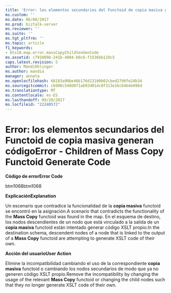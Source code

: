 ```yaml
---
title: 'Error: los elementos secundarios del Functoid de copia masiva generan código | Documentos de Microsoft'
ms.custom: ''
ms.date: 06/08/2017
ms.prod: biztalk-server
ms.reviewer: ''
ms.suite: ''
ms.tgt_pltfrm: ''
ms.topic: article
f1_keywords:
- bts10.map.error.massCopyChildtenGenCode
ms.assetid: c791009b-241b-4004-b0c6-f1536bb119c5
caps.latest.revision: 5
author: MandiOhlinger
ms.author: mandia
manager: anneta
ms.openlocfilehash: 68183a90be46b176d13100b02cbed2798fe24b34
ms.sourcegitcommit: cb908c540d8f1a692d01dc8f313e16cb4b4e696d
ms.translationtype: MT
ms.contentlocale: es-ES
ms.lasthandoff: 09/20/2017
ms.locfileid: "22240572"
---
```

# <a name="error---children-of-mass-copy-functoid-generate-code"></a><span data-ttu-id="182bb-102">Error: los elementos secundarios del Functoid de copia masiva generan código</span><span class="sxs-lookup"><span data-stu-id="182bb-102">Error - Children of Mass Copy Functoid Generate Code</span></span>
<span data-ttu-id="182bb-103">**Código de error**</span><span class="sxs-lookup"><span data-stu-id="182bb-103">**Error Code**</span></span>  
  
 <span data-ttu-id="182bb-104">btm1068</span><span class="sxs-lookup"><span data-stu-id="182bb-104">btm1068</span></span>  
  
 <span data-ttu-id="182bb-105">**Explicación**</span><span class="sxs-lookup"><span data-stu-id="182bb-105">**Explanation**</span></span>  
  
 <span data-ttu-id="182bb-106">Un escenario que contradice la funcionalidad de la **copia masiva** functoid se encontró en la asignación.</span><span class="sxs-lookup"><span data-stu-id="182bb-106">A scenario that contradicts the functionality of the **Mass Copy** functoid was found in the map.</span></span> <span data-ttu-id="182bb-107">En el esquema de destino, los nodos descendientes de un nodo que está vinculado a la salida de un **copia masiva** functoid están intentado generar código XSLT propio.</span><span class="sxs-lookup"><span data-stu-id="182bb-107">In the destination schema, descendent nodes of a node that is linked to the output of a **Mass Copy** functoid are attempting to generate XSLT code of their own.</span></span>  
  
 <span data-ttu-id="182bb-108">**Acción del usuario**</span><span class="sxs-lookup"><span data-stu-id="182bb-108">**User Action**</span></span>  
  
 <span data-ttu-id="182bb-109">Elimine la incompatibilidad cambiando el uso de la correspondiente **copia masiva** functoid o cambiando los nodos secundarios de modo que ya no generen código XSLT propio.</span><span class="sxs-lookup"><span data-stu-id="182bb-109">Remove the incompatibility by changing the usage of the relevant **Mass Copy** functoid or changing the child nodes such that they no longer generate XSLT code of their own.</span></span>